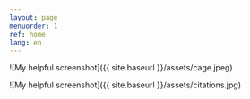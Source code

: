 ```yaml
---
layout: page
menuorder: 1
ref: home
lang: en
---
```



![My helpful screenshot]({{ site.baseurl }}/assets/cage.jpeg)

![My helpful screenshot]({{ site.baseurl }}/assets/citations.jpg)

